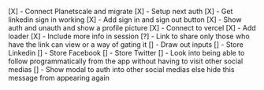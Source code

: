 [X] - Connect Planetscale and migrate
[X] - Setup next auth
[X] - Get linkedin sign in working
[X] - Add sign in and sign out button
[X] - Show auth and unauth and show a profile picture
[X] - Connect to vercel
[X] - Add loader
[X] - Include more info in session
[?] - Link to share only those who have the link can view or a way of gating it
[] - Draw out inputs
[] - Store Linkedin
[] - Store Facebook
[] - Store Twitter
[] - Look into being able to follow programmatically from the app without having to visit other social medias
[] - Show modal to auth into other social medias else hide this message from appearing again
